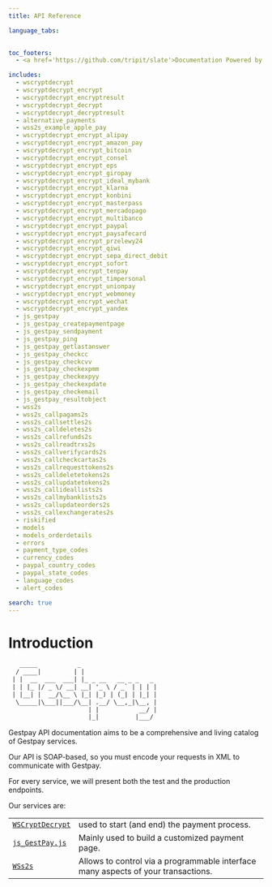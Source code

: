```yaml
---
title: API Reference

language_tabs:
  

toc_footers:
  - <a href='https://github.com/tripit/slate'>Documentation Powered by Slate</a>

includes:
  - wscryptdecrypt
  - wscryptdecrypt_encrypt
  - wscryptdecrypt_encryptresult
  - wscryptdecrypt_decrypt
  - wscryptdecrypt_decryptresult
  - alternative_payments
  - wss2s_example_apple_pay
  - wscryptdecrypt_encrypt_alipay
  - wscryptdecrypt_encrypt_amazon_pay
  - wscryptdecrypt_encrypt_bitcoin
  - wscryptdecrypt_encrypt_consel
  - wscryptdecrypt_encrypt_eps
  - wscryptdecrypt_encrypt_giropay
  - wscryptdecrypt_encrypt_ideal_mybank
  - wscryptdecrypt_encrypt_klarna
  - wscryptdecrypt_encrypt_konbini
  - wscryptdecrypt_encrypt_masterpass
  - wscryptdecrypt_encrypt_mercadopago
  - wscryptdecrypt_encrypt_multibanco
  - wscryptdecrypt_encrypt_paypal
  - wscryptdecrypt_encrypt_paysafecard
  - wscryptdecrypt_encrypt_przelewy24
  - wscryptdecrypt_encrypt_qiwi
  - wscryptdecrypt_encrypt_sepa_direct_debit
  - wscryptdecrypt_encrypt_sofort
  - wscryptdecrypt_encrypt_tenpay
  - wscryptdecrypt_encrypt_timpersonal
  - wscryptdecrypt_encrypt_unionpay
  - wscryptdecrypt_encrypt_webmoney
  - wscryptdecrypt_encrypt_wechat
  - wscryptdecrypt_encrypt_yandex
  - js_gestpay
  - js_gestpay_createpaymentpage
  - js_gestpay_sendpayment
  - js_gestpay_ping
  - js_gestpay_getlastanswer
  - js_gestpay_checkcc
  - js_gestpay_checkcvv
  - js_gestpay_checkexpmm
  - js_gestpay_checkexpyy
  - js_gestpay_checkexpdate
  - js_gestpay_checkemail
  - js_gestpay_resultobject
  - wss2s
  - wss2s_callpagams2s
  - wss2s_callsettles2s
  - wss2s_calldeletes2s
  - wss2s_callrefunds2s
  - wss2s_callreadtrxs2s
  - wss2s_callverifycards2s
  - wss2s_callcheckcartas2s
  - wss2s_callrequesttokens2s
  - wss2s_calldeletetokens2s
  - wss2s_callupdatetokens2s
  - wss2s_callideallists2s
  - wss2s_callmybanklists2s
  - wss2s_callupdateorders2s
  - wss2s_callexchangerates2s
  - riskified
  - models
  - models_orderdetails
  - errors
  - payment_type_codes
  - currency_codes
  - paypal_country_codes
  - paypal_state_codes
  - language_codes
  - alert_codes

search: true
---
```


# Introduction


```xml
   _____           _                     
  / ____|         | |                    
 | |  __  ___  ___| |_ _ __   __ _ _   _ 
 | | |_ |/ _ \/ __| __| '_ \ / _` | | | |
 | |__| |  __/\__ \ |_| |_) | (_| | |_| |
  \_____|\___||___/\__| .__/ \__,_|\__, |
                      | |           __/ |
                      |_|          |___/ 
```

Gestpay API documentation aims to be a comprehensive and living catalog of Gestpay services.

Our API is SOAP-based, so you must encode your requests in XML to communicate with Gestpay.

For every service, we will present both the test and the production endpoints.   

Our services are: 

|     |     | 
| --- | --- | 
| [`WSCryptDecrypt`](#wscryptdecrypt-api) | used to start (and end) the payment process. | 
| [`js_GestPay.js`](#js_gestpay-js-api) | Mainly used to build a customized payment page. | 
| [`WSs2s`](#wss2s-api) | Allows to control via a programmable interface many aspects of your transactions. |

